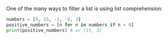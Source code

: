 One of the many ways to filter a list is using list comprehension:

```python
numbers = [0, 15, -2, -9, 3]
positive_numbers = [n for n in numbers if n > 0]
print(positive_numbers) # => [15, 3]
```
